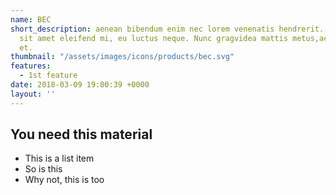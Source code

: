 ```yaml
---
name: BEC
short_description: aenean bibendum enim nec lorem venenatis hendrerit. Suspendisse
  sit amet eleifend mi, eu luctus neque. Nunc gragvidea mattis metus,ac commodo neque
  et.
thumbnail: "/assets/images/icons/products/bec.svg"
features:
  - 1st feature
date: 2018-03-09 19:00:39 +0000
layout: ''
---
```

## You need this material
* This is a list item
* So is this
* Why not, this is too
